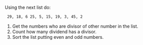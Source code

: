 Using the next list do:

     29, 18, 6 25, 5, 15, 19, 3, 45, 2


1. Get the numbers who are divisor of other number in the list.
2. Count how many  dividend has a divisor.
3. Sort the list putting even and odd numbers.
